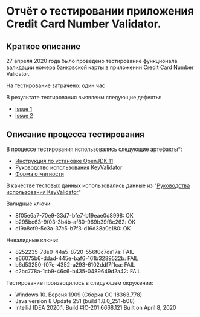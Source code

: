 # Отчёт о тестировании приложения Credit Card Number Validator.

## Краткое описание

27 апреля 2020 года было проведено тестирование функционала валидации номера банковской карты в приложении Credit Card Number Validator.

На тестирование затрачено: один час

В результате тестирования выявлены следующие дефекты:
* [issue 1](https://github.com/Dolmatov-vs/KeyValidator/issues/4)
* [issue 2](https://github.com/Dolmatov-vs/KeyValidator/issues/5)

## Описание процесса тестирования

В процессе тестирования использовались следующие артефакты*:
* [Инструкция по установке OpenJDK 11](https://github.com/netology-code/javaqa-homeworks/blob/master/intro/openjdk11-manual.md) 
* [Руководство использования KeyValidator](https://github.com/netology-code/javaqa-homeworks/blob/master/intro/user-manual.md)
* [Форма отчетности](https://github.com/netology-code/javaqa-homeworks/blob/master/intro/report.md)

В качестве тестовых данных использовались данные из "[Руководства использования KeyValidator](https://github.com/netology-code/javaqa-homeworks/blob/master/intro/user-manual.md)"

Валидные ключи:
* 8f05e6a7-70e9-33d7-bfe7-b19eae0d8998: OK
* b295bc63-9f03-3b4b-af80-969b39f8c262: OK
* c19a8cf9-5c3a-37c5-b7f3-d16d38a0c180: OK

Невалидные ключи:
* 8252235-78e0-44a5-8720-556f0c7da17a: FAIL
* e66075b6-ddad-445e-baf6-161b3289522b: FAIL
* b6d53250-f07e-4352-a293-6102ddf7f1ca: FAIL
* c2bc778a-1cb9-46c6-b435-0489649d2a42: FAIL

Тестирование производилось в следующем окружении:
* Windows 10. Версия 1909 (Сборка ОС 18363.778)
* Java version 8 Update 251 (build 1.8.0_251-b08)
* IntelliJ IDEA 2020.1, Build #IC-201.6668.121 Built on April 8, 2020

